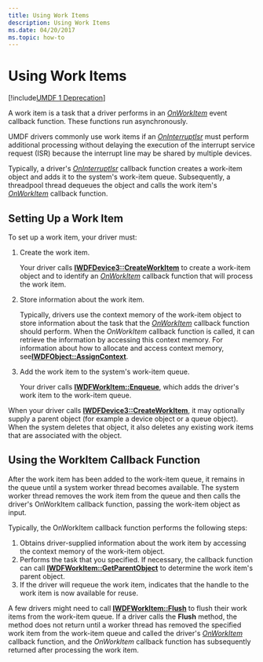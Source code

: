 ```yaml
---
title: Using Work Items
description: Using Work Items
ms.date: 04/20/2017
ms.topic: how-to
---
```


# Using Work Items


[!include[UMDF 1 Deprecation](../includes/umdf-1-deprecation.md)]

A work item is a task that a driver performs in an [*OnWorkItem*](/windows-hardware/drivers/ddi/wudfworkitem/nc-wudfworkitem-wudf_workitem_function) event callback function. These functions run asynchronously.

UMDF drivers commonly use work items if an [*OnInterruptIsr*](/windows-hardware/drivers/ddi/wudfinterrupt/nc-wudfinterrupt-wudf_interrupt_isr) must perform additional processing without delaying the execution of the interrupt service request (ISR) because the interrupt line may be shared by multiple devices.

Typically, a driver's [*OnInterruptIsr*](/windows-hardware/drivers/ddi/wudfinterrupt/nc-wudfinterrupt-wudf_interrupt_isr) callback function creates a work-item object and adds it to the system's work-item queue. Subsequently, a threadpool thread dequeues the object and calls the work item's [*OnWorkItem*](/windows-hardware/drivers/ddi/wudfworkitem/nc-wudfworkitem-wudf_workitem_function) callback function.

## Setting Up a Work Item


To set up a work item, your driver must:

1.  Create the work item.

    Your driver calls [**IWDFDevice3::CreateWorkItem**](/windows-hardware/drivers/ddi/wudfddi/nf-wudfddi-iwdfdevice3-createworkitem) to create a work-item object and to identify an [*OnWorkItem*](/windows-hardware/drivers/ddi/wudfworkitem/nc-wudfworkitem-wudf_workitem_function) callback function that will process the work item.

2.  Store information about the work item.

    Typically, drivers use the context memory of the work-item object to store information about the task that the [*OnWorkItem*](/windows-hardware/drivers/ddi/wudfworkitem/nc-wudfworkitem-wudf_workitem_function) callback function should perform. When the *OnWorkItem* callback function is called, it can retrieve the information by accessing this context memory. For information about how to allocate and access context memory, see[**IWDFObject::AssignContext**](/windows-hardware/drivers/ddi/wudfddi/nf-wudfddi-iwdfobject-assigncontext).

3.  Add the work item to the system's work-item queue.

    Your driver calls [**IWDFWorkItem::Enqueue**](/windows-hardware/drivers/ddi/wudfddi/nf-wudfddi-iwdfworkitem-enqueue), which adds the driver's work item to the work-item queue.

When your driver calls [**IWDFDevice3::CreateWorkItem**](/windows-hardware/drivers/ddi/wudfddi/nf-wudfddi-iwdfdevice3-createworkitem), it may optionally supply a parent object (for example a device object or a queue object). When the system deletes that object, it also deletes any existing work items that are associated with the object.

## Using the WorkItem Callback Function


After the work item has been added to the work-item queue, it remains in the queue until a system worker thread becomes available. The system worker thread removes the work item from the queue and then calls the driver's OnWorkItem callback function, passing the work-item object as input.

Typically, the OnWorkItem callback function performs the following steps:

1.  Obtains driver-supplied information about the work item by accessing the context memory of the work-item object.
2.  Performs the task that you specified. If necessary, the callback function can call [**IWDFWorkItem::GetParentObject**](/windows-hardware/drivers/ddi/wudfddi/nf-wudfddi-iwdfworkitem-getparentobject) to determine the work item's parent object.
3.  If the driver will requeue the work item, indicates that the handle to the work item is now available for reuse.

A few drivers might need to call [**IWDFWorkItem::Flush**](/windows-hardware/drivers/ddi/wudfddi/nf-wudfddi-iwdfworkitem-flush) to flush their work items from the work-item queue. If a driver calls the **Flush** method, the method does not return until a worker thread has removed the specified work item from the work-item queue and called the driver's [*OnWorkItem*](/windows-hardware/drivers/ddi/wudfworkitem/nc-wudfworkitem-wudf_workitem_function) callback function, and the *OnWorkItem* callback function has subsequently returned after processing the work item.

 

